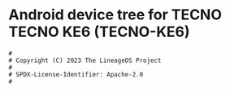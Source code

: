 # Android device tree for TECNO TECNO KE6 (TECNO-KE6)

```
#
# Copyright (C) 2023 The LineageOS Project
#
# SPDX-License-Identifier: Apache-2.0
#
```
